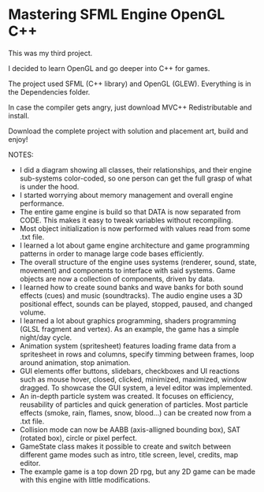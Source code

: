 # Mastering SFML Engine OpenGL C++

This was my third project.

I decided to learn OpenGL and go deeper into C++ for games.

The project used SFML (C++ library) and OpenGL (GLEW). Everything is in the Dependencies folder.

In case the compiler gets angry, just download MVC++ Redistributable and install.

Download the complete project with solution and placement art, build and enjoy!


NOTES:

- I did a diagram showing all classes, their relationships, and their engine sub-systems color-coded,
so one person can get the full grasp of what is under the hood.
- I started worrying about memory management and overall engine performance.
- The entire game engine is build so that DATA is now separated from CODE. This makes it easy to tweak variables without recompiling.
- Most object initialization is now performed with values read from some .txt file.
- I learned a lot about game engine architecture and game programming patterns in order to manage large code bases efficiently.
- The overall structure of the engine uses systems (renderer, sound, state, movement) and components to interface with said systems. Game objects are now a collection of components, driven by data.
- I learned how to create sound banks and wave banks for both sound effects (cues) and music (soundtracks). The audio engine uses a 3D positional effect, sounds can be played, stopped, paused, and changed volume.
- I learned a lot about graphics programming, shaders programming (GLSL fragment and vertex). As an example, the game has a simple night/day cycle.
- Animation system (spritesheet) features loading frame data from a spritesheet in rows and columns, specify timming between frames, loop around animation, stop animation.
- GUI elements offer buttons, slidebars, checkboxes and UI reactions such as mouse hover, closed, clicked, minimized, maximized, window dragged. To showcase the GUI system, a level editor was implemented.
- An in-depth particle system was created. It focuses on efficiency, reusability of particles and quick generation of particles. Most particle effects (smoke, rain, flames, snow, blood...) can be created now from a .txt file.
- Collision mode can now be AABB (axis-alligned bounding box), SAT (rotated box), circle or pixel perfect.
- GameState class makes it possible to create and switch between different game modes such as intro, title screen, level, credits, map editor.
- The example game is a top down 2D rpg, but any 2D game can be made with this engine with little modifications.
